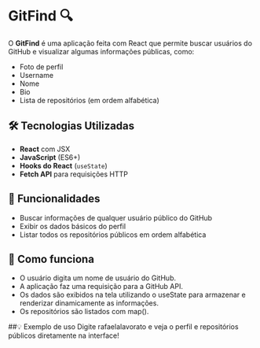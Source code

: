 # GitFind 🔍

O **GitFind** é uma aplicação feita com React que permite buscar usuários do GitHub e visualizar algumas informações públicas, como:

- Foto de perfil
- Username
- Nome
- Bio
- Lista de repositórios (em ordem alfabética)

## 🛠️ Tecnologias Utilizadas

- **React** com JSX
- **JavaScript** (ES6+)
- **Hooks do React** (`useState`)
- **Fetch API** para requisições HTTP

## 🚀 Funcionalidades

- Buscar informações de qualquer usuário público do GitHub
- Exibir os dados básicos do perfil
- Listar todos os repositórios públicos em ordem alfabética

## 🧠 Como funciona
- O usuário digita um nome de usuário do GitHub.
- A aplicação faz uma requisição para a GitHub API.
- Os dados são exibidos na tela utilizando o useState para armazenar e renderizar dinamicamente as informações.
- Os repositórios são listados com map().

##💡 Exemplo de uso
Digite rafaelalavorato e veja o perfil e repositórios públicos diretamente na interface!
